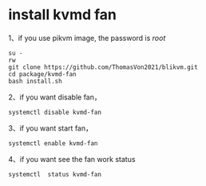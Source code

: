 # install kvmd fan
1、if you use pikvm image, the password is *root*
```
su -
rw
git clone https://github.com/ThomasVon2021/blikvm.git
cd package/kvmd-fan
bash install.sh
```

2、if you want disable fan，
```
systemctl disable kvmd-fan
```

3、if you want start fan，
```
systemctl enable kvmd-fan
```

4、if you want see the fan work status
```
systemctl  status kvmd-fan
```
